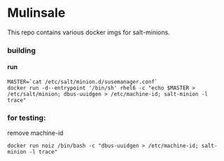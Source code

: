 # Mulinsale

This repo contains various docker imgs for salt-minions.

### building


#### run

```console 
MASTER=`cat /etc/salt/minion.d/susemanager.conf` 
docker run -d--entrypoint '/bin/sh' rhel6 -c "echo $MASTER > /etc/salt/minion; dbus-uuidgen > /etc/machine-id; salt-minion -l trace"

```




### for testing:

remove machine-id
```console
docker run noiz /bin/bash -c "dbus-uuidgen > /etc/machine-id; salt-minion -l trace"
```
